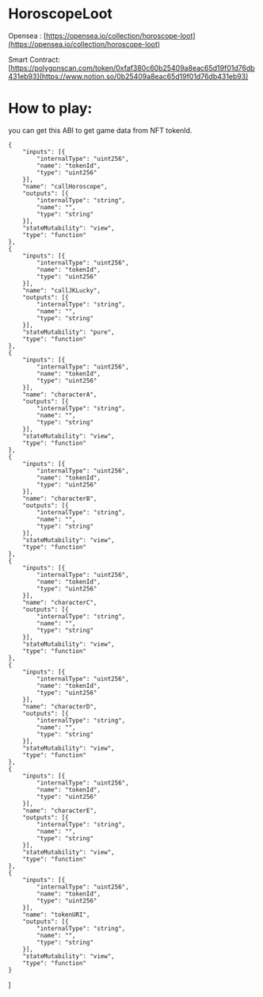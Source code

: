 # HoroscopeLoot

Opensea : 
[https://opensea.io/collection/horoscope-loot](https://opensea.io/collection/horoscope-loot)

Smart Contract:
[https://polygonscan.com/token/0xfaf380c60b25409a8eac65d19f01d76db431eb93](https://www.notion.so/0b25409a8eac65d19f01d76db431eb93)



# How to play: 
you can get this ABI to get game data from NFT tokenId.


    {
        "inputs": [{
            "internalType": "uint256",
            "name": "tokenId",
            "type": "uint256"
        }],
        "name": "callHoroscope",
        "outputs": [{
            "internalType": "string",
            "name": "",
            "type": "string"
        }],
        "stateMutability": "view",
        "type": "function"
    },
    {
        "inputs": [{
            "internalType": "uint256",
            "name": "tokenId",
            "type": "uint256"
        }],
        "name": "callJKLucky",
        "outputs": [{
            "internalType": "string",
            "name": "",
            "type": "string"
        }],
        "stateMutability": "pure",
        "type": "function"
    },
    {
        "inputs": [{
            "internalType": "uint256",
            "name": "tokenId",
            "type": "uint256"
        }],
        "name": "characterA",
        "outputs": [{
            "internalType": "string",
            "name": "",
            "type": "string"
        }],
        "stateMutability": "view",
        "type": "function"
    },
    {
        "inputs": [{
            "internalType": "uint256",
            "name": "tokenId",
            "type": "uint256"
        }],
        "name": "characterB",
        "outputs": [{
            "internalType": "string",
            "name": "",
            "type": "string"
        }],
        "stateMutability": "view",
        "type": "function"
    },
    {
        "inputs": [{
            "internalType": "uint256",
            "name": "tokenId",
            "type": "uint256"
        }],
        "name": "characterC",
        "outputs": [{
            "internalType": "string",
            "name": "",
            "type": "string"
        }],
        "stateMutability": "view",
        "type": "function"
    },
    {
        "inputs": [{
            "internalType": "uint256",
            "name": "tokenId",
            "type": "uint256"
        }],
        "name": "characterD",
        "outputs": [{
            "internalType": "string",
            "name": "",
            "type": "string"
        }],
        "stateMutability": "view",
        "type": "function"
    },
    {
        "inputs": [{
            "internalType": "uint256",
            "name": "tokenId",
            "type": "uint256"
        }],
        "name": "characterE",
        "outputs": [{
            "internalType": "string",
            "name": "",
            "type": "string"
        }],
        "stateMutability": "view",
        "type": "function"
    },
    {
        "inputs": [{
            "internalType": "uint256",
            "name": "tokenId",
            "type": "uint256"
        }],
        "name": "tokenURI",
        "outputs": [{
            "internalType": "string",
            "name": "",
            "type": "string"
        }],
        "stateMutability": "view",
        "type": "function"
    }
]    
    
    
